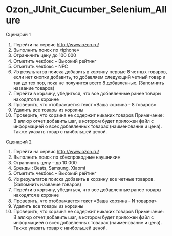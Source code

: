 # Ozon_JUnit_Cucumber_Selenium_Allure
Сценарий 1
1.  Перейти на сервис http://www.ozon.ru/
2.  Выполнить поиск по «iphone» 
3.  Ограничить цену до 100 000
4.  Отметить чекбокс – Высокий рейтинг
5.  Отметить чекбокс – NFC
6.  Из результатов поиска добавить в корзину первые 8 четных товаров, если нет кнопки добавить, то добавляем следующий четный товар и так до тех пор, пока не получится всего 8 добавленных. (Запомнить название товаров)
7.  Перейти в корзину, убедиться, что все добавленные ранее товары находятся в корзине
8.  Проверить, что отображается текст «Ваша корзина  - 8 товаров»
9.  Удалить все товары из корзины
10.  Проверить, что корзина не содержит никаких товаров
Примечание:   В аллюр отчет добавить шаг, в котором будет приложен файл с информацией о всех добавленных товарах (наименование и цена). Также указать товар с наибольшей ценой.

Сценарий 2
1.  Перейти на сервис http://www.ozon.ru/
2.  Выполнить поиск по «беспроводные наушники» 
3.  Ограничить цену – до 10 000
4.  Бренды : Beats, Samsung, Xiaomi
5.  Отметить чекбокс – Высокий рейтинг
6.  Из результатов поиска добавить в корзину все четные товаров. (Запомнить название товаров)
7.  Перейти в корзину, убедиться, что все добавленные ранее товары находятся в корзине
8. Проверить, что отображается текст «Ваша корзина  - N товаров»
9.  Удалить все товары из корзины
10.  Проверить, что корзина не содержит никаких товаров
Примечание:   В аллюр отчет добавить шаг, в котором будет приложен файл с информацией о всех добавленных товарах (наименование и цена). Также указать товар с наибольшей ценой.
